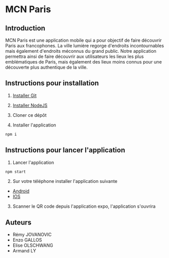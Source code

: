 # MCN Paris

## Introduction

MCN Paris est une application mobile qui a pour objectif de faire découvrir Paris aux francophones. La ville lumière regorge d'endroits incontournables mais également d'endroits méconnus du grand public. Notre application permettra ainsi de faire découvrir aux utilisateurs les lieux les plus emblématiques de Paris, mais également des lieux moins connus pour une découverte plus authentique de la ville.

## Instructions pour installation

1. [Installer Git](https://git-scm.com/downloads)

2. [Installer NodeJS](https://nodejs.org/en/download/)

3. Cloner ce dépôt

4. Installer l'application

```bash
npm i
```

## Instructions pour lancer l'application


1. Lancer l'application

```bash
npm start
```

2. Sur votre téléphone installer l'application suivante

- [Android](https://play.google.com/store/apps/details?id=host.exp.exponent&hl=fr&gl=US) 
- [IOS](https://apps.apple.com/fr/app/expo-go/id982107779)

3. Scanner le QR code depuis l'application expo, l'application s'ouvrira

## Auteurs

- Rémy JOVANOVIC
- Enzo GALLOS
- Elise OLSCHWANG
- Armand LY
